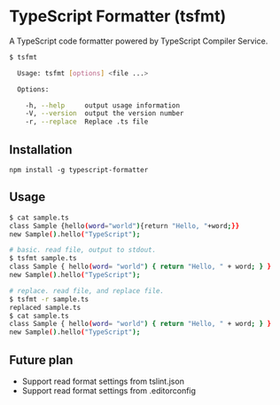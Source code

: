 # TypeScript Formatter (tsfmt)

A TypeScript code formatter powered by TypeScript Compiler Service.



```bash
$ tsfmt

  Usage: tsfmt [options] <file ...>

  Options:

    -h, --help     output usage information
    -V, --version  output the version number
    -r, --replace  Replace .ts file
```

## Installation

```npm install -g typescript-formatter```

## Usage

```bash
$ cat sample.ts
class Sample {hello(word="world"){return "Hello, "+word;}}
new Sample().hello("TypeScript");
```

```bash
# basic. read file, output to stdout.
$ tsfmt sample.ts
class Sample { hello(word= "world") { return "Hello, " + word; } }
new Sample().hello("TypeScript");
```

```bash
# replace. read file, and replace file.
$ tsfmt -r sample.ts
replaced sample.ts
$ cat sample.ts
class Sample { hello(word= "world") { return "Hello, " + word; } }
new Sample().hello("TypeScript");
```

## Future plan

* Support read format settings from tslint.json
* Support read format settings from .editorconfig
